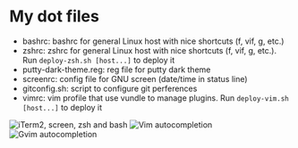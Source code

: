 My dot files
============

- bashrc: bashrc for general Linux host with nice shortcuts (f, vif, g, etc.)
- zshrc: zshrc for general Linux host with nice shortcuts (f, vif, g, etc.).
  Run `deploy-zsh.sh [host...]` to deploy it
- putty-dark-theme.reg: reg file for putty dark theme
- screenrc: config file for GNU screen (date/time in status line)
- gitconfig.sh: script to configure git perferences
- vimrc: vim profile that use vundle to manage plugins.  Run `deploy-vim.sh
  [host...]` to deploy it

![iTerm2, screen, zsh and bash](https://raw.github.com/ymattw/profiles/gh-pages/img/term-screen-shell.png)
![Vim autocompletion](https://raw.github.com/ymattw/profiles/gh-pages/img/vim.png)
![Gvim autocompletion](https://raw.github.com/ymattw/profiles/gh-pages/img/gvim.png)
